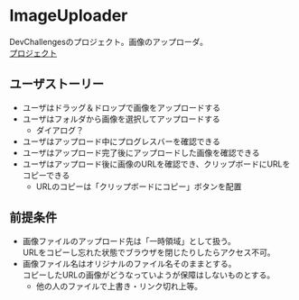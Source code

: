 # ImageUploader
DevChallengesのプロジェクト。画像のアップローダ。  
[プロジェクト](https://devchallenges.io/challenges/O2iGT9yBd6xZBrOcVirx)

## ユーザストーリー

- ユーザはドラッグ＆ドロップで画像をアップロードする
- ユーザはフォルダから画像を選択してアップロードする
    - ダイアログ？
- ユーザはアップロード中にプログレスバーを確認できる
- ユーザはアップロード完了後にアップロードした画像を確認できる
- ユーザはアップロード後に画像のURLを確認でき、クリップボードにURLをコピーできる
    - URLのコピーは「クリップボードにコピー」ボタンを配置

## 前提条件
- 画像ファイルのアップロード先は「一時領域」として扱う。  
  URLをコピーし忘れた状態でブラウザを閉じたりしたらアクセス不可。
- 画像ファイル名はオリジナルのファイル名そのままとする。  
  コピーしたURLの画像がどうなっていようが保障はしないものとする。
    - 他の人のファイルで上書き・リンク切れ上等。
